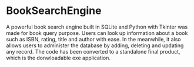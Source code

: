 # BookSearchEngine
A powerful book search engine built in SQLite and Python with Tkinter was made for book query purpose. Users can look up information about a book such as ISBN, rating, title and author with ease. In the meanwhile, it also allows users to administer the database by adding, deleting and updating any record. The code has been converted to a standalone final product, which is the donwloadable exe application.

